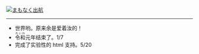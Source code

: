 [![まもなく出航](https://storage.googleapis.com/blog_gyara/img/c5c4a66d6cbb.webp)](https://www.pixiv.net/artworks/78517232)

---

- 世界哟。原来余是爱着汝的！
- <ruby>令和<rt>れいわ</rt>元年</ruby>结束了。<time>1/7</time>
- 完成了实验性的 html 支持。<time>5/20</time>
